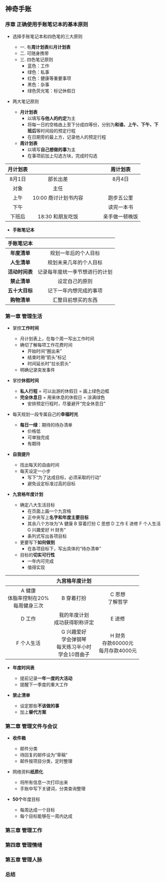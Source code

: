 ## 神奇手账

### 序章  正确使用手账笔记本的基本原则  

* 选择手账笔记本和四色笔的三大原则  
  * 一. 有**周计划表**和**月计划表**  
  * 二. 可随身携带  
  * 三. 四色笔记原则  
    * 蓝色：工作  
    * 绿色：私事  
    * 红色：健康等重要事项  
    * 黑色：杂事  
    * 绿色荧光笔：标记休假日  
    
* 两大笔记原则  
  * **月计划表**  
    * 以填写**与他人的约定**为主
    * 将每一日的空格由上至下分成四等份，分别为**和谁、上午、下午、下班后**等时间段的预定行程
    * 在日期旁的最上方，记录他人的预定行程    
  * **周计划表**  
    * 以填写**自己想做的事**为主  
    * 在事项前加上勾选方块，完成时勾选  
 
|  月计划表  |                    |        |        |       |   周计划表    |
| :------:  |     :-------:      |   ---  |   ---  |  ---  |   :----:     |
|   8月1日   |    部长出差         |        |        |       |    8月4日    |
|   对象     |      主任          |        |        |       |              |
|   上午     | 10:00 商讨计划书内容 |        |        |       |    跑步五公里 |
|   下午     |                    |        |        |       |   读完一本书  |
|   下班后   |  18:30 和朋友吃饭    |        |        |       | 亲手做一顿晚饭 |

* **手账笔记本**  

|  手账笔记本 |                            | 
| :------:   |     :-------:              | 
| **年度清单**    |  规划一年后的个人目标         |
| **人生清单**    |  规划未来几年的个人目标       |
| **活动时间表**   | 记录每年度统一季节想进行的计划 |
| **禁止清单**    |  设定自己的原则              |
| **五十大目标**   | 记下一年内想完成的事项        |
|  **购物清单**   |  汇整目前想买的东西           |
  
### 第一章  管理生活  

* 掌控**工作时间**  
  * 月计划表上，在每个周一写出工作时间  
  * 确切了解每项工作花费时间  
    * 开始时间“圈出来”  
    * 结束时用“箭头”标记  
    * 时间延长时"拉长箭头"  
  * 明确记录突发事件      
  
* 掌控**休假时间** 
  * **私人行程** = 可以出游的休假日 = 画上绿色边框  
  * **完全休息日** = 用来休息的休假日 = 涂满绿色
    * 安排预定行程时，尽量避开“完全休息日”
  
* 每天规划一段专属自己的**幸福时光**  
  * **每日一绿**：期待的待办清单  
    * 价格低
    * 可单独完成  
    * 有期待
   
* **自我提升**  
  * 找出每天的自由时间
  * 每天设定一小步
    * 写下“为了达成目标，必须采取的行动”  
    * 避免设定标准过高的目标
   
* **九宫格年度计划**   
  * 确定八大生活目标  
    * 在页面上画一个九宫格  
    * 正中央写上**名字和年度主要目标**  
    * 其余八个方块为“A 健康  B 穿着打扮  C 思想  D 工作  E 进修  F 个人生活  G 兴趣爱好  H 财务”  
    * 条列式写出各项目标
  * 更要写下**如何做到**  
    * 在各项目标下，写出具体的“待办清单”  
  * 目标的**切实可行性**  
    * 一年内可完成  
    * 值得实现  

|  | 九宫格年度计划     | | 
| :------:   |     :-------:   |   :-------:   | 
| A 健康 <br> 体脂率控制在20% <br> 每周健身三次  |  B 穿着打扮   | C 思想  <br> 了解哲学 |
| D 工作   |  我的年度计划 <br> 成功获得职称评定  | E 进修 |
| F 个人生活 | G 兴趣爱好 <br> 学会弹钢琴  <br> 每天练习半小时 <br> 学会10首曲子| H 财务 <br> 存款60000元 <br> 每月存款4000元|

* **年度时间表**
  * 提前记录**一年一度的大活动**  
  * 提醒下一季度的重大工作  
  
* **禁止清单**  
  * 设定那些**不该做的事**  
  * 加上**替代方案**  

### 第二章  管理文件与会议  

* **收件箱**  
  * 邮件分类
  * 待回复的邮件设为“草稿”  
  * 邮件按项目分类，定时整理

* 网络资料**纸质化**  
  * 将所有信息一次打印出来  
  * 手账中写下关键词，分类查询整理
  
* **50个**年度目标   
  * 每周达成一个目标  
  * 每个目标能够在一周内达成

### 第三章  管理工作  
  
### 第四章  管理情绪  
  
### 第五章  管理人脉  
  
### 总结  


